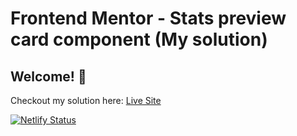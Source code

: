 # Frontend Mentor - Stats preview card component (My solution)

## Welcome! 👋

Checkout my solution here: [Live Site](https://dreamy-clarke-3b107d.netlify.app/)  

[![Netlify Status](https://api.netlify.com/api/v1/badges/c525fdd7-987f-426d-8455-899b97ba3cdf/deploy-status)](https://app.netlify.com/sites/dreamy-clarke-3b107d/deploys)